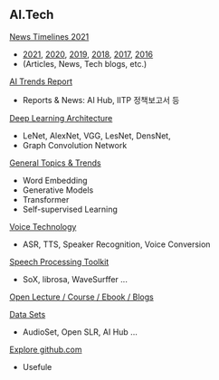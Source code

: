 ## AI.Tech 
[News Timelines 2021](./docs/NewsTimeline2021.md)  
* [2021](./docs/NewsTimeline2021.md), [2020](./docs/NewsTimeline2020.md), [2019](./docs/NewsTimeline2019.md), [2018](./docs/NewsTimeline2018.md), [2017](./docs/NewsTimeline2017.md), [2016](NewsTimeline2016.md)
* (Articles, News, Tech blogs, etc.)

[AI Trends Report](./docs/TrendsReport.md)
* Reports & News: AI Hub, IITP 정책보고서 등 

[Deep Learning Architecture](./docs/DLArchitectures.md)
* LeNet, AlexNet, VGG, LesNet, DensNet, 
* Graph Convolution Network 

[General Topics & Trends](./docs/TrendsTopics.md)
* Word Embedding 
* Generative Models
* Transformer
* Self-supervised Learning

[Voice Technology](./docs/VoiceTechTopics.md)
* ASR, TTS, Speaker Recognition, Voice Conversion  
  
[Speech Processing Toolkit](./docs/SpeechProcToolkit.md)
* SoX, librosa, WaveSurffer ... 
  
[Open Lecture / Course / Ebook / Blogs](./docs/OpenCourseBook.md)

[Data Sets](./docs/Datasets.md)
* AudioSet, Open SLR, AI Hub ... 

[Explore github.com](./docs/git_collection.md)
* Usefule 
